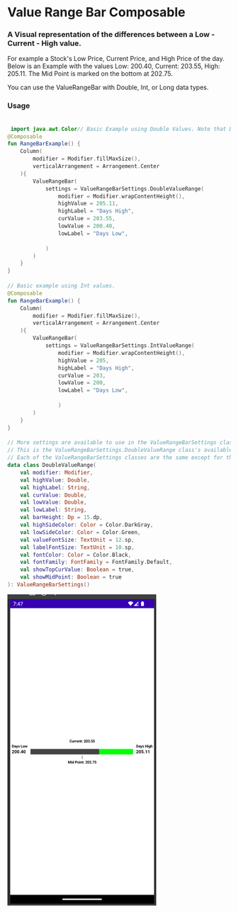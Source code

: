 
<h1>Value Range Bar Composable</h1>

<h3>
A Visual representation of the differences between a Low - Current - High value.</h3>



For example a Stock's Low Price, Current Price, and High Price of the day. Below is an Example with the values
Low: 200.40, Current: 203.55, High: 205.11. The Mid Point is marked on the bottom at
202.75.  

You can use the ValueRangeBar with Double, Int, or Long data types.

<h3>Usage</h3>


```kotlin

 import java.awt.Color// Basic Example using Double Values. Note that Doubles are set to 2 decimal places
@Composable
fun RangeBarExample() {
    Column(
        modifier = Modifier.fillMaxSize(),
        verticalArrangement = Arrangement.Center
    ){
        ValueRangeBar(
            settings = ValueRangeBarSettings.DoubleValueRange(
                modifier = Modifier.wrapContentHeight(),
                highValue = 205.11,
                highLabel = "Days High",
                curValue = 203.55,
                lowValue = 200.40,
                lowLabel = "Days Low",

            )
        )
    }
}

// Basic example using Int values.
@Composable
fun RangeBarExample() {
    Column(
        modifier = Modifier.fillMaxSize(),
        verticalArrangement = Arrangement.Center
    ){
        ValueRangeBar(
            settings = ValueRangeBarSettings.IntValueRange(
                modifier = Modifier.wrapContentHeight(),
                highValue = 205,
                highLabel = "Days High",
                curValue = 203,
                lowValue = 200,
                lowLabel = "Days Low",

                )
        )
    }
}

// More settings are available to use in the ValueRangeBarSettings classes.
// This is the ValueRangeBarSettings.DoubleValueRange class's available settings.
// Each of the ValueRangeBarSettings classes are the same except for their value inputs.
data class DoubleValueRange(
    val modifier: Modifier,
    val highValue: Double,
    val highLabel: String,
    val curValue: Double,
    val lowValue: Double,
    val lowLabel: String,
    val barHeight: Dp = 15.dp,
    val highSideColor: Color = Color.DarkGray,
    val lowSideColor: Color = Color.Green,
    val valueFontSize: TextUnit = 12.sp,
    val labelFontSize: TextUnit = 10.sp,
    val fontColor: Color = Color.Black,
    val fontFamily: FontFamily = FontFamily.Default,
    val showTopCurValue: Boolean = true,
    val showMidPoint: Boolean = true
): ValueRangeBarSettings()

```


![img.png](img.png)